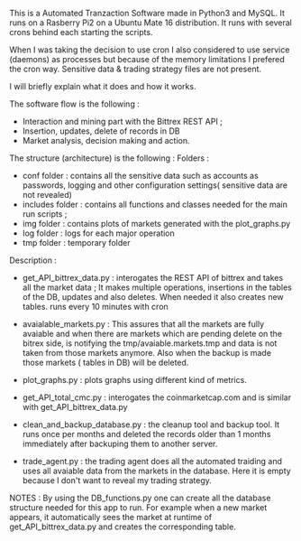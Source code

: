
This is a Automated Tranzaction Software made in Python3 and MySQL.
It runs on a Rasberry Pi2 on a Ubuntu Mate 16 distribution.
It runs with several crons behind each starting the scripts.

When I was taking the decision to use cron I also considered to use
service (daemons) as processes but because of the memory limitations 
I prefered the cron way.
Sensitive data & trading strategy files are not present.


I will briefly explain what it does and how it works.

The software flow is the following :
- Interaction and mining part with the Bittrex REST API ;
- Insertion, updates, delete of records in DB
- Market analysis, decision making and action.

The structure (architecture) is the following :
Folders :
- conf folder : contains all the sensitive data such as accounts as passwords, logging and other configuration settings( sensitive data are not revealed) 
- includes folder : contains all functions and classes needed for the main run scripts ;
- img folder : contains plots of markets generated with the plot_graphs.py
- log folder : logs for each major operation
- tmp folder : temporary folder


Description :
- get_API_bittrex_data.py : interogates the REST API of bittrex and takes all the market data ;
It makes multiple operations, insertions in the tables of the DB, updates and also deletes.
When needed it also creates new tables.
runs every 10 minutes with cron

- avaialable_markets.py : This assures that all the markets are fully avaiable and when
there are markets which are pending delete on the bitrex side, is notifying the 
tmp/avaiable.markets.tmp and data is not taken from those markets anymore.
Also when the backup is made those markets ( tables in DB) will be deleted.

- plot_graphs.py : plots graphs using different kind of metrics.

- get_API_total_cmc.py : interogates the coinmarketcap.com and is similar with 
get_API_bittrex_data.py

- clean_and_backup_database.py : the cleanup tool and backup tool. It runs once per months
and deleted the records older than 1 months immediately after backuping them to another server.

- trade_agent.py : the trading agent does all the automated traiding and uses all avaiable data
from the markets in the database. Here it is empty because I don't want to reveal my trading
strategy.


NOTES : By using the DB_functions.py one can create all the database structure needed for this
app to run. For example when a new market appears, it automatically sees the market at runtime of
get_API_bittrex_data.py and creates the corresponding table.






